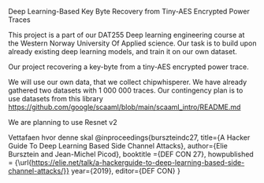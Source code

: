 Deep Learning-Based Key Byte Recovery from Tiny-AES Encrypted Power Traces





This project is a part of our DAT255 Deep learning engineering course at the Western Norway University Of Applied science.
Our task is to build upon already existing deep learning models, and train it on our own dataset.

Our project recovering a key-byte from a tiny-AES encrypted power trace.

We will use our own data, that we collect chipwhisperer. We have already gathered two datasets with 1 000 000 traces.
Our contingency plan is to use datasets from this library https://github.com/google/scaaml/blob/main/scaaml_intro/README.md

We are planning to use Resnet v2

Vettafaen hvor denne skal 
@inproceedings{burszteindc27,
title={A Hacker Guide To Deep Learning Based Side Channel Attacks},
author={Elie Bursztein and Jean-Michel Picod},
booktitle ={DEF CON 27},
howpublished = {\url{https://elie.net/talk/a-hackerguide-to-deep-learning-based-side-channel-attacks/}}
year={2019},
editor={DEF CON}
}
